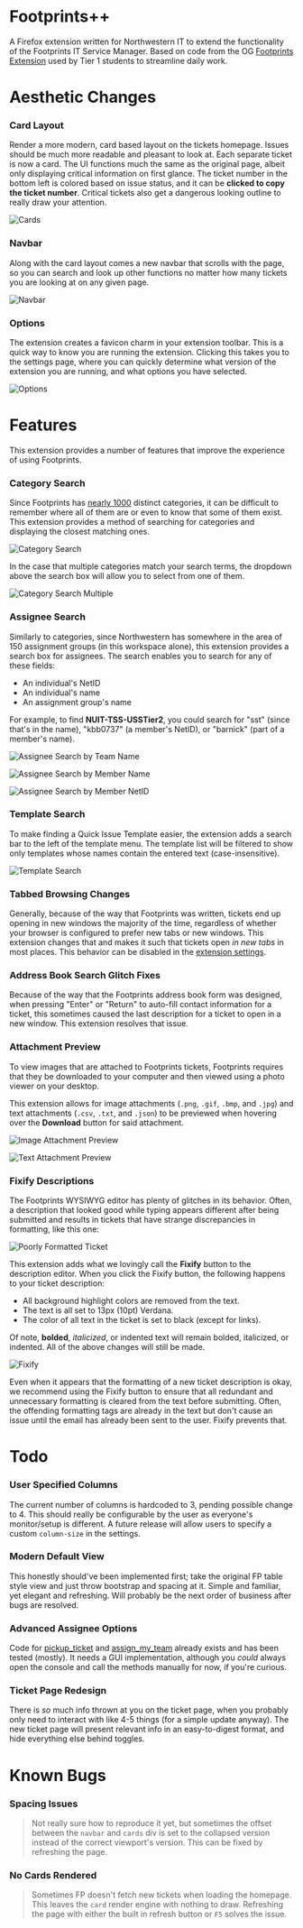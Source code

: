 # Footprints++
A Firefox extension written for Northwestern IT to extend the functionality of the Footprints IT Service Manager. Based on code from the OG [Footprints Extension](https://github.com/mattryczek/footprints-extension) used by Tier 1 students to streamline daily work.

# Aesthetic Changes

### Card Layout
Render a more modern, card based layout on the tickets homepage. Issues should be much more readable and pleasant to look at. Each
separate ticket is now a card. The UI functions much the same as the original page, albeit only displaying critical information on first glance.
The ticket number in the bottom left is colored based on issue status, and it can be **clicked to copy the ticket number**. Critical tickets also get a dangerous looking outline to really draw your attention.

![Cards](../media/Cards.png?raw=true)

### Navbar 

Along with the card layout comes a new navbar that scrolls with the page, so you can search and look up other functions no matter how many tickets you are looking at on any given page. 

![Navbar](.//media/Navbar.png?raw=true)

### Options

The extension creates a favicon charm in your extension toolbar. This is a quick way to know you are running the extension. Clicking this takes you to the settings page, where you can quickly determine what version of the extension you are running, and what options you have selected.

![Options](.//media/Options.png?raw=true)

# Features
This extension provides a number of features that improve the experience of using Footprints.

### Category Search
Since Footprints has [nearly 1000](https://kb.northwestern.edu/internal/87181) distinct categories, it can be difficult to
remember where all of them are or even to know that some of them exist. This extension provides a method of searching for
categories and displaying the closest matching ones.

![Category Search](https://imgur.com/WJ2kbTn.jpg)

In the case that multiple categories match your search terms, the dropdown above the search box will allow you to select from
one of them.

![Category Search Multiple](https://imgur.com/PFkNn2r.jpg)

### Assignee Search
Similarly to categories, since Northwestern has somewhere in the area of 150 assignment groups (in this workspace alone),
this extension provides a search box for assignees. The search enables you to search for any of these fields:
* An individual's NetID
* An individual's name
* An assignment group's name

For example, to find **NUIT-TSS-USSTier2**, you could search for "sst" (since that's in the name), "kbb0737" (a member's NetID),
or "barnick" (part of a member's name).

![Assignee Search by Team Name](https://imgur.com/Txh81Ji.jpg)

![Assignee Search by Member Name](https://imgur.com/lahPuZG.jpg)

![Assignee Search by Member NetID](https://imgur.com/wavaW6E.jpg)

### Template Search
To make finding a Quick Issue Template easier, the extension adds a search bar to the left of the template menu. The template list will be
filtered to show only templates whose names contain the entered text (case-insensitive).

![Template Search](https://imgur.com/XfrBSV2.jpg)

### Tabbed Browsing Changes
Generally, because of the way that Footprints was written, tickets end up opening in new windows the majority of the time,
regardless of whether your browser is configured to prefer new tabs or new windows. This extension changes that and makes it
such that tickets open *in new tabs* in most places. This behavior can be disabled in the [extension settings](chrome://extensions/?options=bhcajiiignledggebpaalkpcccbjohhc).

### Address Book Search Glitch Fixes
Because of the way that the Footprints address book form was designed, when pressing "Enter" or "Return" to auto-fill contact
information for a ticket, this sometimes caused the last description for a ticket to open in a new window. This extension resolves
that issue.

### Attachment Preview
To view images that are attached to Footprints tickets, Footprints requires that they be downloaded to your computer and then viewed
using a photo viewer on your desktop.

This extension allows for image attachments (`.png`, `.gif`, `.bmp`, and `.jpg`) and text attachments (`.csv`, `.txt`, and `.json`) to be previewed when hovering over the **Download** button for said attachment.

 ![Image Attachment Preview](https://imgur.com/4AmptLN.jpg)

 ![Text Attachment Preview](https://imgur.com/0QcwTuM.jpg)

### Fixify Descriptions
The Footprints WYSIWYG editor has plenty of glitches in its behavior. Often, a description that looked good while typing appears different
after being submitted and results in tickets that have strange discrepancies in formatting, like this one:

![Poorly Formatted Ticket](https://imgur.com/ujxhjEj.jpg)

This extension adds what we lovingly call the **Fixify** button to the description editor. When you click the Fixify button, the following
happens to your ticket description:
* All background highlight colors are removed from the text.
* The text is all set to 13px (10pt) Verdana.
* The color of all text in the ticket is set to black (except for links).

Of note, **bolded**, *italicized*, or indented text will remain bolded, italicized, or indented. All of the above changes will still be made.

![Fixify](https://imgur.com/xlVx6DD.jpg)

Even when it appears that the formatting of a new ticket description is okay, we recommend using the Fixify button to ensure that all redundant
and unnecessary formatting is cleared from the text before submitting. Often, the offending formatting tags are already in the text but don't
cause an issue until the email has already been sent to the user. Fixify prevents that.

# Todo

### User Specified Columns

The current number of columns is hardcoded to 3, pending possible change to 4. This should really be configurable by the user as everyone's monitor/setup is different.  A future release will allow users to specify a custom  `column-size` in the settings.

### Modern Default View

This honestly should've been implemented first; take the original FP table style view and just throw bootstrap and spacing at it. Simple and familiar, yet elegant and refreshing. Will probably be the next order of business after bugs are resolved.

### Advanced Assignee Options

Code for [pickup_ticket](https://github.com/mattryczek/fpext-quantum/blob/2f7d9881d9b6cf5448985e3d281d3c1ec75cd8ee/js/assignees.js#L87-L101) and [assign_my_team](https://github.com/mattryczek/fpext-quantum/blob/2f7d9881d9b6cf5448985e3d281d3c1ec75cd8ee/js/assignees.js#L103-L121) already exists and has been tested (mostly). It needs a GUI implementation, although you _could_ always open the console and call the methods manually for now, if you're curious.

### Ticket Page Redesign

There is _so_ much info thrown at you on the ticket page, when you probably only need to interact with like 4-5 things (for a simple update anyway). The new ticket page will present relevant info in an easy-to-digest format, and hide everything else behind toggles. 

# Known Bugs

### Spacing Issues

>Not really sure how to reproduce it yet, but sometimes the offset between the `navbar` and `cards` div is set to the collapsed version instead of the correct viewport's version. This can be fixed by refreshing the page.

### No Cards Rendered

>Sometimes FP doesn't fetch new tickets when loading the homepage. This leaves the `card` render engine with nothing to draw. Refreshing the page with either the built in refresh button or `F5` solves the issue.